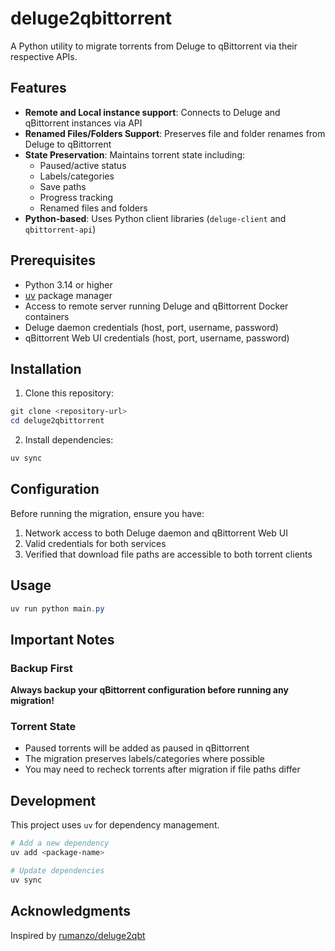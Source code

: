 # deluge2qbittorrent

A Python utility to migrate torrents from Deluge to qBittorrent via their respective APIs.

## Features

- **Remote and Local instance support**: Connects to Deluge and qBittorrent instances via API
- **Renamed Files/Folders Support**: Preserves file and folder renames from Deluge to qBittorrent
- **State Preservation**: Maintains torrent state including:
  - Paused/active status
  - Labels/categories
  - Save paths
  - Progress tracking
  - Renamed files and folders
- **Python-based**: Uses Python client libraries (`deluge-client` and `qbittorrent-api`)

## Prerequisites

- Python 3.14 or higher
- [uv](https://github.com/astral-sh/uv) package manager
- Access to remote server running Deluge and qBittorrent Docker containers
- Deluge daemon credentials (host, port, username, password)
- qBittorrent Web UI credentials (host, port, username, password)

## Installation

1. Clone this repository:

```powershell
git clone <repository-url>
cd deluge2qbittorrent
```

2. Install dependencies:

```powershell
uv sync
```

## Configuration

Before running the migration, ensure you have:

1. Network access to both Deluge daemon and qBittorrent Web UI
2. Valid credentials for both services
3. Verified that download file paths are accessible to both torrent clients

## Usage

```powershell
uv run python main.py
```

## Important Notes

### Backup First

**Always backup your qBittorrent configuration before running any migration!**

### Torrent State

- Paused torrents will be added as paused in qBittorrent
- The migration preserves labels/categories where possible
- You may need to recheck torrents after migration if file paths differ

## Development

This project uses `uv` for dependency management.

```powershell
# Add a new dependency
uv add <package-name>

# Update dependencies
uv sync
```

## Acknowledgments

Inspired by [rumanzo/deluge2qbt](https://github.com/rumanzo/deluge2qbt)
